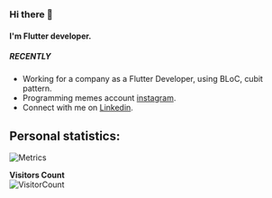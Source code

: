 ### Hi there 👋
#### I'm Flutter developer.


##### RECENTLY
-  Working for a company as a Flutter Developer, using BLoC, cubit pattern.
-  Programming memes account [instagram](https://instagram.com/daily.programming.memes).
-  Connect with me on [Linkedin](https://www.linkedin.com/in/armagangok/).


<h2> Personal statistics: </h2>

![Metrics](https://github.com/armagangok/blob/master/github-metrics.svg)



**Visitors Count**  
![VisitorCount](https://profile-counter.glitch.me/{armagangok}/count.svg)

<!--
**armagangok/armagangok** is a ✨ _special_ ✨ repository because its `README.md` (this file) appears on your GitHub profile.

<p align="centerleft"><img width="50%" src="https://github-readme-stats.vercel.app/api?username=armagangok&show_icons=true" /></p>

Here are some ideas to get you started:

- 🔭 I’m currently working on ...
- 🌱 I’m currently learning ...
- 👯 I’m looking to collaborate on ...
- 🤔 I’m looking for help with ...
- 💬 Ask me about ...
- 📫 How to reach me: ...
- 😄 Pronouns: ...
- ⚡ Fun fact: ...
-->

<!-- -  Sharing my voyage on [twitter](https://twitter.com/thearmagangok). -->
